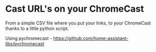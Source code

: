 # Cast URL's on your ChromeCast
From a simple CSV file where you put your links, to your ChromeCast thanks to a little python script.


Using pychromecast - https://github.com/home-assistant-libs/pychromecast
